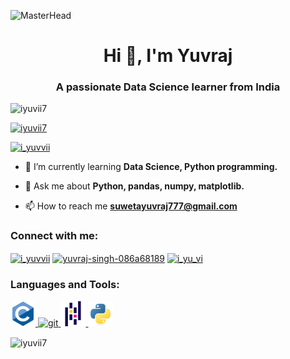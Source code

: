 ![MasterHead](https://user-images.githubusercontent.com/74038190/221352987-68da234d-4d62-4e9d-9d7f-098dc657c2dc.gif)

<h1 align="center">Hi 👋, I'm Yuvraj</h1>
<h3 align="center">A passionate Data Science learner from India</h3>

<p align="left"> <img src="https://komarev.com/ghpvc/?username=iyuvii7&label=Profile%20views&color=0e75b6&style=flat" alt="iyuvii7" /> </p>

<p align="left"> <a href="https://github.com/ryo-ma/github-profile-trophy"><img src="https://github-profile-trophy.vercel.app/?username=iyuvii7" alt="iyuvii7" /></a> </p>

<p align="left"> <a href="https://twitter.com/i_yuvvii" target="blank"><img src="https://img.shields.io/twitter/follow/i_yuvvii?logo=twitter&style=for-the-badge" alt="i_yuvvii" /></a> </p>

- 🌱 I’m currently learning **Data Science, Python programming.**

- 💬 Ask me about **Python, pandas, numpy, matplotlib.**

- 📫 How to reach me **suwetayuvraj777@gmail.com**

<h3 align="left">Connect with me:</h3>
<p align="left">
<a href="https://twitter.com/i_yuvvii" target="blank"><img align="center" src="https://raw.githubusercontent.com/rahuldkjain/github-profile-readme-generator/master/src/images/icons/Social/twitter.svg" alt="i_yuvvii" height="30" width="40" /></a>
<a href="https://linkedin.com/in/yuvraj-singh-086a68189" target="blank"><img align="center" src="https://raw.githubusercontent.com/rahuldkjain/github-profile-readme-generator/master/src/images/icons/Social/linked-in-alt.svg" alt="yuvraj-singh-086a68189" height="30" width="40" /></a>
<a href="https://instagram.com/i_yu_vi" target="blank"><img align="center" src="https://raw.githubusercontent.com/rahuldkjain/github-profile-readme-generator/master/src/images/icons/Social/instagram.svg" alt="i_yu_vi" height="30" width="40" /></a>
</p>

<h3 align="left">Languages and Tools:</h3>
<p align="left"> <a href="https://www.cprogramming.com/" target="_blank" rel="noreferrer"> <img src="https://raw.githubusercontent.com/devicons/devicon/master/icons/c/c-original.svg" alt="c" width="40" height="40"/> </a> <a href="https://git-scm.com/" target="_blank" rel="noreferrer"> <img src="https://www.vectorlogo.zone/logos/git-scm/git-scm-icon.svg" alt="git" width="40" height="40"/> </a> <a href="https://pandas.pydata.org/" target="_blank" rel="noreferrer"> <img src="https://raw.githubusercontent.com/devicons/devicon/2ae2a900d2f041da66e950e4d48052658d850630/icons/pandas/pandas-original.svg" alt="pandas" width="40" height="40"/> </a> <a href="https://www.python.org" target="_blank" rel="noreferrer"> <img src="https://raw.githubusercontent.com/devicons/devicon/master/icons/python/python-original.svg" alt="python" width="40" height="40"/> </a> </p>

<p><img align="center" src="https://github-readme-stats.vercel.app/api/top-langs?username=iyuvii7&show_icons=true&locale=en&layout=compact" alt="iyuvii7" /></p>

